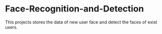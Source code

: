 # Face-Recognition-and-Detection
This projects stores the data of new user face and detect the faces of exist users.
